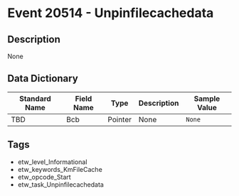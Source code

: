# Event 20514 - Unpinfilecachedata

## Description
None

## Data Dictionary
|Standard Name|Field Name|Type|Description|Sample Value|
|---|---|---|---|---|
|TBD|Bcb|Pointer|None|`None`|

## Tags
* etw_level_Informational
* etw_keywords_KmFileCache
* etw_opcode_Start
* etw_task_Unpinfilecachedata